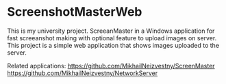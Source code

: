 # ScreenshotMasterWeb

This is my university project. ScreeanMaster in a Windows application for fast screeanshot making with optional feature to upload images on server.
This project is a simple web application that shows images uploaded to the server.

Related applications: 
https://github.com/MikhailNeizvestny/ScreenMaster
https://github.com/MikhailNeizvestny/NetworkServer
